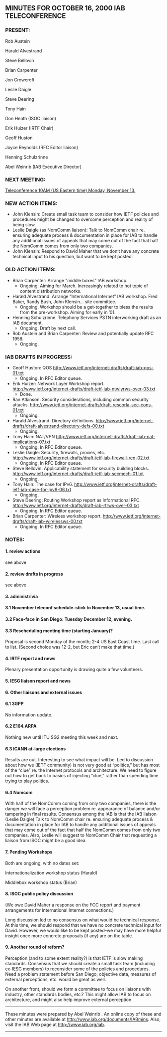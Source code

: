 
MINUTES FOR OCTOBER 16, 2000 IAB TELECONFERENCE
-----------------------------------------------


### PRESENT:



 Rob Austein  

 Harald Alvestrand  

 Steve Bellovin  

 Brian Carpenter  

 Jon Crowcroft  

 Leslie Daigle  

 Steve Deering  

 Tony Hain  

 Don Heath (ISOC liaison)  

 Erik Huizer (IRTF Chair)  

 Geoff Huston  

 Joyce Reynolds (RFC Editor liaison)  

 Henning Schulzrinne  

Abel Weinrib (IAB Executive Director)


### NEXT MEETING:


[Teleconference 10AM (US Eastern time) Monday, November 13.](IABmins.2000-11-13.html)

### NEW ACTION ITEMS:


* John Klensin: Create small task team to consider how IETF policies and procedures might be changed to overcome perception and reality of being slow.
* Leslie Daigle (as NomComm liaison): Talk to NomComm chair re. ensuring adequate process & documentation in place for IAB to handle any additional issues of appeals that may come out of the fact that half the NomComm comes from only two companies.
* John Klensin: Respond to David Maher that we don’t have any concrete technical input to his question, but want to be kept posted.


### OLD ACTION ITEMS:


* Brian Carpenter: Arrange “middle boxes” IAB workshop.
	+ Ongoing. Aiming for March. Increasingly related to hot topic of content distribution networks.
* Harald Alvestrand: Arrange “International Internet” IAB workshop. Fred Baker, Randy Bush, John Klensin… site committee.
	+ Ongoing. Workshop should be a get-together to bless the results from the pre-workshop. Aiming for early in ’01.
* Henning Schulzrinne: Telephony Services PSTN interworking draft as an IAB document.
	+ Ongoing. Draft by next call.
* Rob Austein and Brian Carpenter: Review and potentially update RFC 1958.
	+ Ongoing.


### IAB DRAFTS IN PROGRESS:


* Geoff Huston: QOS
	<http://www.ietf.org/internet-drafts/draft-iab-qos-01.txt>
	+ Ongoing. In RFC Editor queue.
* Erik Huizer: Network Layer Workshop report.
	<http://www.ietf.org/internet-drafts/draft-ietf-iab-ntwlyrws-over-03.txt>
	+ Done.
* Ran Atkinson: Security considerations, including common security attacks.
	<http://www.ietf.org/internet-drafts/draft-rescorla-sec-cons-01.txt>
	+ Ongoing.
* Harald Alvestrand: Directory definitions.
	<http://www.ietf.org/internet-drafts/draft-alvestrand-directory-defs-00.txt>
	+ Ongoing.
* Tony Hain: NAT/VPN
	<http://www.ietf.org/internet-drafts/draft-iab-nat-implications-07.txt>
	+ Ongoing. In RFC Editor queue.
* Leslie Daigle: Security, firewalls, proxies, etc.
	<http://www.ietf.org/internet-drafts/draft-ietf-iab-firewall-req-02.txt>
	+ Ongoing. In RFC Editor queue.
* Steve Bellovin: Applicability statement for security building blocks.
	<http://www.ietf.org/internet-drafts/draft-ietf-iab-secmech-01.txt>
	+ Ongoing.
* Tony Hain: The case for IPv6.
	<http://www.ietf.org/internet-drafts/draft-ietf-iab-case-for-ipv6-06.txt>
	+ Ongoing.
* Steve Deering: Routing Workshop report as Informational RFC.
	<http://www.ietf.org/internet-drafts/draft-iab-rtrws-over-03.txt>
	+ Ongoing. In RFC Editor queue.
* Brian Carpenter: Wireless workshop report.
	<http://www.ietf.org/internet-drafts/draft-iab-wirelessws-00.txt>
	+ Ongoing. In RFC Editor queue.


### NOTES:


#### 1. review actions

see above


#### 2. review drafts in progress

see above


#### 3. administrivia

#### 3.1 November teleconf schedule–stick to November 13, usual time.


#### 3.2 Face-face in San Diego: Tuesday December 12, evening.


#### 3.3 Rescheduling meeting time (starting January)?


Proposal is second Monday of the month; 2-4 US East Coast time. Last call to list. (Second choice was 12-2, but Eric can’t make that time.)


#### 4. IRTF report and news

Plenary presentation opportunity is drawing quite a few volunteers.


#### 5. IESG liaison report and news


#### 6. Other liaisons and external issues

#### 6.1 3GPP


No information update.


#### 6.2 E164.ARPA


Nothing new until ITU SG2 meeting this week and next.


#### 6.3 ICANN at-large elections


Results are out. Interesting to see what impact will be. Led to discussion about how we (IETF community) is not very good at “politics,” but has most of the “clue” re. the Internet protocols and architecture. We need to figure out how to get back to basics of injecting “clue,” rather than spending time trying to play politics.


#### 6.4 Nomcom


With half of the NomComm coming from only two companies, there is the danger we will face a perception problem re. appearance of balance and/or tampering in final results. Consensus among the IAB is that the IAB liaison (Leslie Daigle) Talk to NomComm chair re. ensuring adequate process & documentation in place for IAB to handle any additional issues of appeals that may come out of the fact that half the NomComm comes from only two companies. Also, Leslie will suggest to NomComm Chair that requesting a liaison from ISOC might be a good idea.


#### 7. Pending Workshops

Both are ongoing, with no dates set:


 Internationalization workshop status (Harald)  

 Middlebox workshop status (Brian)
#### 8. ISOC public policy discussion

(We owe David Maher a response on the FCC report and payment arrangements for international Internet connections.)


 Long discussion led to no consensus on what would be technical response. At this time, we should respond that we have no concrete technical input for David. However, we would like to be kept posted–we may have more helpful insight once more concrete proposals (if any) are on the table.
 


#### 9. Another round of reform?

Perception (and to some extent reality?) is that IETF is slow making standards. Consensus that we should create a small task team (including ex-IESG members) to reconsider some of the policies and procedures. Need a problem statement before San Diego; objective data, measures of external perceptions, etc. would be great as well.


 On another front, should we form a committee to focus on liaisons with industry, other standards bodies, etc.? This might allow IAB to focus on architecture, and might also help improve external perception. 





---


These minutes were prepared by Abel Weinrib . An online copy of these and other minutes are available at http://www.iab.org/documents/IABmins. Also, visit the IAB Web page at http://www.iab.org/iab. 




---


